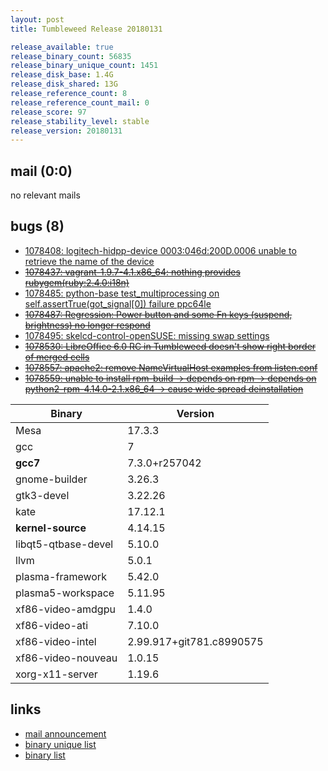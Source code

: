 ```yaml
---
layout: post
title: Tumbleweed Release 20180131

release_available: true
release_binary_count: 56835
release_binary_unique_count: 1451
release_disk_base: 1.4G
release_disk_shared: 13G
release_reference_count: 8
release_reference_count_mail: 0
release_score: 97
release_stability_level: stable
release_version: 20180131
---
```


## mail (0:0)

no relevant mails

## bugs (8)

<!--more-->

- [1078408: logitech-hidpp-device 0003:046d:200D.0006 unable to retrieve the name of the device](https://bugzilla.opensuse.org/show_bug.cgi?id=1078408)
- ~~[1078437: vagrant-1.9.7-4.1.x86_64: nothing provides rubygem(ruby:2.4.0:i18n)](https://bugzilla.opensuse.org/show_bug.cgi?id=1078437)~~
- [1078485: python-base test_multiprocessing on self.assertTrue(got_signal[0]) failure ppc64le](https://bugzilla.opensuse.org/show_bug.cgi?id=1078485)
- ~~[1078487: Regression: Power button and some Fn keys (suspend, brightness) no longer respond](https://bugzilla.opensuse.org/show_bug.cgi?id=1078487)~~
- [1078495: skelcd-control-openSUSE: missing swap settings](https://bugzilla.opensuse.org/show_bug.cgi?id=1078495)
- ~~[1078530: LibreOffice 6.0 RC in Tumbleweed doesn't show right border of merged cells](https://bugzilla.opensuse.org/show_bug.cgi?id=1078530)~~
- ~~[1078557: apache2: remove NameVirtualHost examples from listen.conf](https://bugzilla.opensuse.org/show_bug.cgi?id=1078557)~~
- ~~[1078559: unable to install rpm-build -> depends on rpm -> depends on python2-rpm-4.14.0-2.1.x86_64 -> cause wide spread deinstallation](https://bugzilla.opensuse.org/show_bug.cgi?id=1078559)~~

Binary | Version
--- | ---
Mesa | 17.3.3
gcc | 7
**gcc7** | 7.3.0+r257042
gnome-builder | 3.26.3
gtk3-devel | 3.22.26
kate | 17.12.1
**kernel-source** | 4.14.15
libqt5-qtbase-devel | 5.10.0
llvm | 5.0.1
plasma-framework | 5.42.0
plasma5-workspace | 5.11.95
xf86-video-amdgpu | 1.4.0
xf86-video-ati | 7.10.0
xf86-video-intel | 2.99.917+git781.c8990575
xf86-video-nouveau | 1.0.15
xorg-x11-server | 1.19.6

## links

- [mail announcement](https://lists.opensuse.org/opensuse-factory/2018-02/msg00074.html)
- [binary unique list](http://download.tumbleweed.boombatower.com/20180131/rpm.unique.list)
- [binary list](http://download.tumbleweed.boombatower.com/20180131/rpm.list)
